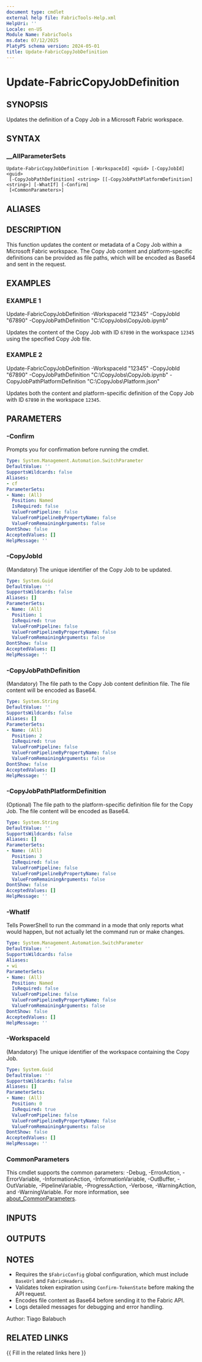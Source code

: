 ```yaml
---
document type: cmdlet
external help file: FabricTools-Help.xml
HelpUri: ''
Locale: en-US
Module Name: FabricTools
ms.date: 07/12/2025
PlatyPS schema version: 2024-05-01
title: Update-FabricCopyJobDefinition
---
```


# Update-FabricCopyJobDefinition

## SYNOPSIS

Updates the definition of a Copy Job in a Microsoft Fabric workspace.

## SYNTAX

### __AllParameterSets

```
Update-FabricCopyJobDefinition [-WorkspaceId] <guid> [-CopyJobId] <guid>
 [-CopyJobPathDefinition] <string> [[-CopyJobPathPlatformDefinition] <string>] [-WhatIf] [-Confirm]
 [<CommonParameters>]
```

## ALIASES

## DESCRIPTION

This function updates the content or metadata of a Copy Job within a Microsoft Fabric workspace.
The Copy Job content and platform-specific definitions can be provided as file paths, which will be encoded as Base64 and sent in the request.

## EXAMPLES

### EXAMPLE 1

Update-FabricCopyJobDefinition -WorkspaceId "12345" -CopyJobId "67890" -CopyJobPathDefinition "C:\CopyJobs\CopyJob.ipynb"

Updates the content of the Copy Job with ID `67890` in the workspace `12345` using the specified Copy Job file.

### EXAMPLE 2

Update-FabricCopyJobDefinition -WorkspaceId "12345" -CopyJobId "67890" -CopyJobPathDefinition "C:\CopyJobs\CopyJob.ipynb" -CopyJobPathPlatformDefinition "C:\CopyJobs\Platform.json"

Updates both the content and platform-specific definition of the Copy Job with ID `67890` in the workspace `12345`.

## PARAMETERS

### -Confirm

Prompts you for confirmation before running the cmdlet.

```yaml
Type: System.Management.Automation.SwitchParameter
DefaultValue: ''
SupportsWildcards: false
Aliases:
- cf
ParameterSets:
- Name: (All)
  Position: Named
  IsRequired: false
  ValueFromPipeline: false
  ValueFromPipelineByPropertyName: false
  ValueFromRemainingArguments: false
DontShow: false
AcceptedValues: []
HelpMessage: ''
```

### -CopyJobId

(Mandatory) The unique identifier of the Copy Job to be updated.

```yaml
Type: System.Guid
DefaultValue: ''
SupportsWildcards: false
Aliases: []
ParameterSets:
- Name: (All)
  Position: 1
  IsRequired: true
  ValueFromPipeline: false
  ValueFromPipelineByPropertyName: false
  ValueFromRemainingArguments: false
DontShow: false
AcceptedValues: []
HelpMessage: ''
```

### -CopyJobPathDefinition

(Mandatory) The file path to the Copy Job content definition file.
The file content will be encoded as Base64.

```yaml
Type: System.String
DefaultValue: ''
SupportsWildcards: false
Aliases: []
ParameterSets:
- Name: (All)
  Position: 2
  IsRequired: true
  ValueFromPipeline: false
  ValueFromPipelineByPropertyName: false
  ValueFromRemainingArguments: false
DontShow: false
AcceptedValues: []
HelpMessage: ''
```

### -CopyJobPathPlatformDefinition

(Optional) The file path to the platform-specific definition file for the Copy Job.
The file content will be encoded as Base64.

```yaml
Type: System.String
DefaultValue: ''
SupportsWildcards: false
Aliases: []
ParameterSets:
- Name: (All)
  Position: 3
  IsRequired: false
  ValueFromPipeline: false
  ValueFromPipelineByPropertyName: false
  ValueFromRemainingArguments: false
DontShow: false
AcceptedValues: []
HelpMessage: ''
```

### -WhatIf

Tells PowerShell to run the command in a mode that only reports what would happen, but not actually let the command run or make changes.

```yaml
Type: System.Management.Automation.SwitchParameter
DefaultValue: ''
SupportsWildcards: false
Aliases:
- wi
ParameterSets:
- Name: (All)
  Position: Named
  IsRequired: false
  ValueFromPipeline: false
  ValueFromPipelineByPropertyName: false
  ValueFromRemainingArguments: false
DontShow: false
AcceptedValues: []
HelpMessage: ''
```

### -WorkspaceId

(Mandatory) The unique identifier of the workspace containing the Copy Job.

```yaml
Type: System.Guid
DefaultValue: ''
SupportsWildcards: false
Aliases: []
ParameterSets:
- Name: (All)
  Position: 0
  IsRequired: true
  ValueFromPipeline: false
  ValueFromPipelineByPropertyName: false
  ValueFromRemainingArguments: false
DontShow: false
AcceptedValues: []
HelpMessage: ''
```

### CommonParameters

This cmdlet supports the common parameters: -Debug, -ErrorAction, -ErrorVariable,
-InformationAction, -InformationVariable, -OutBuffer, -OutVariable, -PipelineVariable,
-ProgressAction, -Verbose, -WarningAction, and -WarningVariable. For more information, see
[about_CommonParameters](https://go.microsoft.com/fwlink/?LinkID=113216).

## INPUTS

## OUTPUTS

## NOTES

- Requires the `$FabricConfig` global configuration, which must include `BaseUrl` and `FabricHeaders`.
- Validates token expiration using `Confirm-TokenState` before making the API request.
- Encodes file content as Base64 before sending it to the Fabric API.
- Logs detailed messages for debugging and error handling.

Author: Tiago Balabuch

## RELATED LINKS

{{ Fill in the related links here }}

